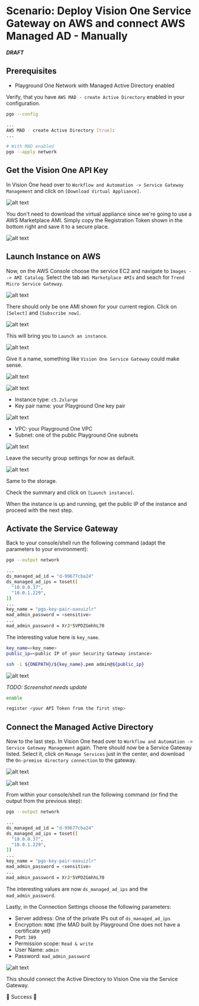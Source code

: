 # Scenario: Deploy Vision One Service Gateway on AWS and connect AWS Managed AD - Manually

***DRAFT***

## Prerequisites

- Playground One Network with Managed Active Directory enabled

Verify, that you have `AWS MAD - create Active Directory` enabled in your configuration.

```sh
pgo --config
```

```sh
...
AWS MAD - create Active Directory [true]:
...
```

```sh
# With MAD enabled
pgo --apply network
```

## Get the Vision One API Key

In Vision One head over to `Workflow and Automation -> Service Gateway Management` and click on `[Download Virtual Appliance]`.

![alt text](images/v1-aws-sgm-01.png "Vision One")

You don't need to download the virtual appliance since we're going to use a AWS Marketplace AMI. Simply copy the Registration Token shown in the bottom right and save it to a secure place.

![alt text](images/v1-aws-sgm-02.png "Vision One")

## Launch Instance on AWS

Now, on the AWS Console choose the service EC2 and navigate to `Images --> AMI Catalog`. Select the tab `AWS Marketplace AMIs` and seach for `Trend Micro Service Gateway`.

![alt text](images/v1-aws-sgm-03.png "Vision One")

There should only be one AMI shown for your current region. Click on `[Select]` and `[Subscribe now]`. 

![alt text](images/v1-aws-sgm-04.png "Vision One")

This will bring you to `Launch an instance`.

![alt text](images/v1-aws-sgm-05.png "Vision One")

Give it a name, something like `Vision One Service Gateway` could make sense.

![alt text](images/v1-aws-sgm-06.png "Vision One")

![alt text](images/v1-aws-sgm-07.png "Vision One")

- Instance type: `c5.2xlarge`
- Key pair name: your Playground One key pair

![alt text](images/v1-aws-sgm-08.png "Vision One")

- VPC: your Playground One VPC
- Subnet: one of the public Playground One subnets

![alt text](images/v1-aws-sgm-09.png "Vision One")

Leave the security group settings for now as default.

![alt text](images/v1-aws-sgm-10.png "Vision One")

Same to the storage.

Check the summary and click on `[Launch instance]`.

When the instance is up and running, get the public IP of the instance and proceed with the next step.

## Activate the Service Gateway

Back to your console/shell run the following command (adapt the parameters to your environment):

```sh
pgo --output network
```

```sh
...
ds_managed_ad_id = "d-99677cba24"
ds_managed_ad_ips = toset([
  "10.0.0.37",
  "10.0.1.229",
])
...
key_name = "pgo-key-pair-oaxuizlr"
mad_admin_password = <sensitive>
...
mad_admin_password = XrJ*5VPDZGmhhL70
```

The interesting value here is `key_name`.

```sh
key_name=<key_name>
public_ip=<public IP of your Security Gateway instance>

ssh -i ${ONEPATH}/${key_name}.pem admin@${public_ip}
```

![alt text](images/v1-aws-sgm-12.png "Vision One")

*TODO: Screenshot needs update*

```sh
enable

register <your API Token from the first step>
```

## Connect the Managed Active Directory

Now to the last step. In Vision One head over to `Workflow and Automation -> Service Gateway Management` again. There should now be a Service Gateway listed. Select it, click on `Manage Services` just in the center, and download the `On-premise directory connection` to the gateway.

![alt text](images/v1-aws-sgm-13.png "Vision One")

![alt text](images/v1-aws-sgm-14.png "Vision One")

From within your console/shell run the following command (or find the output from the previous step):

```sh
pgo --output network
```

```sh
...
ds_managed_ad_id = "d-99677cba24"
ds_managed_ad_ips = toset([
  "10.0.0.37",
  "10.0.1.229",
])
...
key_name = "pgo-key-pair-oaxuizlr"
mad_admin_password = <sensitive>
...
mad_admin_password = XrJ*5VPDZGmhhL70
```

The interesting values are now `ds_managed_ad_ips` and the `mad_admin_password`.

Lastly, in the Connection Settings choose the following parameters:

- Server address: One of the private IPs out of `ds_managed_ad_ips`
- Encryption: `NONE` (the MAD built by Playground One does not have a certificate yet)
- Port: `389`
- Permission scope: `Read & write`
- User Name: `admin`
- Password: `mad_admin_password`

![alt text](images/v1-aws-sgm-15.png "Vision One")

This should connect the Active Directory to Vision One via the Service Gateway.

🎉 Success 🎉
